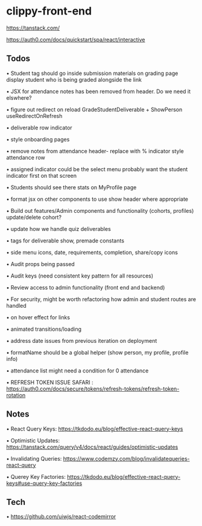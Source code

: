 # clippy-front-end

https://tanstack.com/

https://auth0.com/docs/quickstart/spa/react/interactive


## Todos

• Student tag should go inside submission materials on grading page
  display student who is being graded alongside the link

• JSX for attendance notes has been removed from header. Do we need it elswhere?

• figure out redirect on reload GradeStudentDeliverable + ShowPerson
  useRedirectOnRefresh

• deliverable row indicator

• style onboarding pages

• remove notes from attendance header- replace with % indicator
  style attendance row

• assigned indicator could be the select menu
  probably want the student indicator first on that screen

• Students should see there stats on MyProfile page

• format jsx on other components to use show header where appropriate

• Build out features/Admin components and functionality (cohorts, profiles)
  update/delete cohort?

• update how we handle quiz deliverables

• tags for deliverable show, premade constants

• side menu icons, date, requirements, completion, share/copy icons

• Audit props being passed

• Audit keys (need consistent key pattern for all resources)

• Review access to admin functionality (front end and backend)

• For security, might be worth refactoring how admin and student routes are handled

• on hover effect for links

• animated transitions/loading

• address date issues from previous iteration on deployment

• formatName should be a global helper (show person, my profile, profile info)

• attendance list might need a condition for 0 attendance

• REFRESH TOKEN ISSUE SAFARI : https://auth0.com/docs/secure/tokens/refresh-tokens/refresh-token-rotation


## Notes

• React Query Keys: https://tkdodo.eu/blog/effective-react-query-keys

• Optimistic Updates: https://tanstack.com/query/v4/docs/react/guides/optimistic-updates

• Invalidating Queries: https://www.codemzy.com/blog/invalidatequeries-react-query

• Querey Key Factories: https://tkdodo.eu/blog/effective-react-query-keys#use-query-key-factories


## Tech

• https://github.com/uiwjs/react-codemirror